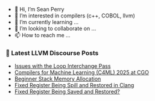 - 👋 Hi, I’m Sean Perry
- 👀 I’m interested in compilers (c++, COBOL, llvm)
- 🌱 I’m currently learning ...
- 💞️ I’m looking to collaborate on ...
- 📫 How to reach me ...

<!---
s66perry/s66perry is a ✨ special ✨ repository because its `README.md` (this file) appears on your GitHub profile.
You can click the Preview link to take a look at your changes.
--->
### 📕 Latest LLVM Discourse Posts

<!-- DISCOURSE-LLVM:START -->
- [Issues with the Loop Interchange Pass](https://discourse.llvm.org/t/issues-with-the-loop-interchange-pass/81334#post_3)
- [Compilers for Machine Learning &lpar;C4ML&rpar; 2025 at CGO](https://discourse.llvm.org/t/compilers-for-machine-learning-c4ml-2025-at-cgo/83059#post_1)
- [Beginner Stack Memory Allocation](https://discourse.llvm.org/t/beginner-stack-memory-allocation/83042#post_2)
- [Fixed Register Being Spill and Restored in Clang](https://discourse.llvm.org/t/fixed-register-being-spill-and-restored-in-clang/83058#post_1)
- [Fixed Register Being Saved and Restored?](https://discourse.llvm.org/t/fixed-register-being-saved-and-restored/83057#post_1)
<!-- DISCOURSE-LLVM:END -->
